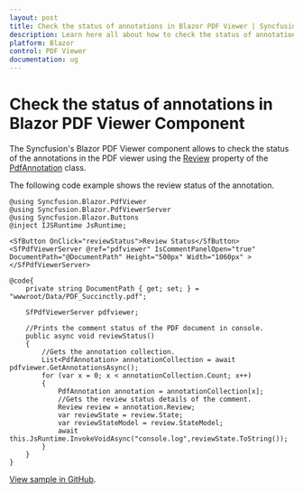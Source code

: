 ```yaml
---
layout: post
title: Check the status of annotations in Blazor PDF Viewer | Syncfusion
description: Learn here all about how to check the status of annotations or comments in Syncfusion Blazor PDF Viewer component and more.
platform: Blazor
control: PDF Viewer
documentation: ug
---
```


# Check the status of annotations in Blazor PDF Viewer Component

The Syncfusion's Blazor PDF Viewer component allows to check the status of the annotations in the PDF viewer using the [Review](https://help.syncfusion.com/cr/blazor/Syncfusion.Blazor.PdfViewer.Review.html) property of the [PdfAnnotation](https://help.syncfusion.com/cr/blazor/Syncfusion.Blazor.PdfViewer.PdfAnnotation.html) class.

The following code example shows the review status of the annotation.

```cshtml
@using Syncfusion.Blazor.PdfViewer
@using Syncfusion.Blazor.PdfViewerServer
@using Syncfusion.Blazor.Buttons
@inject IJSRuntime JsRuntime;

<SfButton OnClick="reviewStatus">Review Status</SfButton>
<SfPdfViewerServer @ref="pdfviewer" IsCommentPanelOpen="true" DocumentPath="@DocumentPath" Height="500px" Width="1060px" ></SfPdfViewerServer>

@code{
    private string DocumentPath { get; set; } = "wwwroot/Data/PDF_Succinctly.pdf";

    SfPdfViewerServer pdfviewer;    

    //Prints the comment status of the PDF document in console.
    public async void reviewStatus()
    {
        //Gets the annotation collection.
        List<PdfAnnotation> annotationCollection = await pdfviewer.GetAnnotationsAsync();
        for (var x = 0; x < annotationCollection.Count; x++)
        {
            PdfAnnotation annotation = annotationCollection[x];
            //Gets the review status details of the comment.
            Review review = annotation.Review;
            var reviewState = review.State;
            var reviewStateModel = review.StateModel;
            await this.JsRuntime.InvokeVoidAsync("console.log",reviewState.ToString());
        }
    }
}
```
[View sample in GitHub](https://github.com/SyncfusionExamples/blazor-pdf-viewer-examples).
